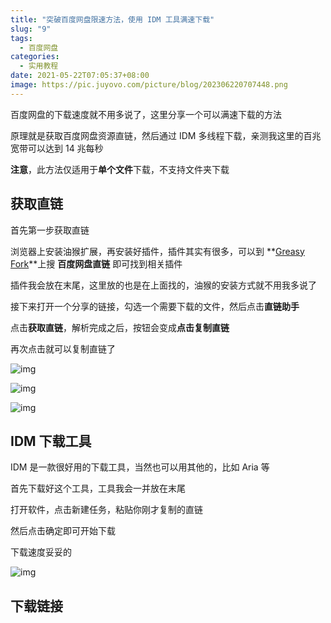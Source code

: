 ```yaml
---
title: "突破百度网盘限速方法，使用 IDM 工具满速下载"
slug: "9"
tags:
  - 百度网盘
categories:
  - 实用教程
date: 2021-05-22T07:05:37+08:00
image: https://pic.juyovo.com/picture/blog/202306220707448.png
---
```


百度网盘的下载速度就不用多说了，这里分享一个可以满速下载的方法

原理就是获取百度网盘资源直链，然后通过 IDM 多线程下载，亲测我这里的百兆宽带可以达到 14 兆每秒

**注意**，此方法仅适用于**单个文件**下载，不支持文件夹下载

## 获取直链

首先第一步获取直链

浏览器上安装油猴扩展，再安装好插件，插件其实有很多，可以到 **[Greasy Fork](https://www.juyovo.com/?golink=aHR0cHM6Ly9ncmVhc3lmb3JrLm9yZy96aC1DTg==)**上搜 **百度网盘直链** 即可找到相关插件

插件我会放在末尾，这里放的也是在上面找的，油猴的安装方式就不用我多说了

接下来打开一个分享的链接，勾选一个需要下载的文件，然后点击**直链助手**

点击**获取直链**，解析完成之后，按钮会变成**点击复制直链**

再次点击就可以复制直链了

![img](https://pic.juyovo.com/picture/img/202202090130211.jpg?imageMogr2/format/jpg/interlace/0/quality/90|watermark/2/text/YnnmqZjmn5rlsI_nq5k/font/c2ltaGVp6buR5L2TLnR0Zg/fontsize/16/fill/IzY2NjY2Ng/dissolve/80/gravity/southeast/dx/10/dy/10)

![img](https://pic.juyovo.com/picture/img/202202090131171.jpg?imageMogr2/format/jpg/interlace/0/quality/90|watermark/2/text/YnnmqZjmn5rlsI_nq5k/font/c2ltaGVp6buR5L2TLnR0Zg/fontsize/16/fill/IzY2NjY2Ng/dissolve/80/gravity/southeast/dx/10/dy/10)

![img](https://pic.juyovo.com/picture/img/202202090128144.jpg?imageMogr2/format/jpg/interlace/0/quality/90|watermark/2/text/YnnmqZjmn5rlsI_nq5k/font/c2ltaGVp6buR5L2TLnR0Zg/fontsize/16/fill/IzY2NjY2Ng/dissolve/80/gravity/southeast/dx/10/dy/10)

## IDM 下载工具

IDM 是一款很好用的下载工具，当然也可以用其他的，比如 Aria 等

首先下载好这个工具，工具我会一并放在末尾

打开软件，点击新建任务，粘贴你刚才复制的直链

然后点击确定即可开始下载

下载速度妥妥的

![img](https://pic.juyovo.com/picture/img/202202090113131.jpg?imageMogr2/format/jpg/interlace/0/quality/90|watermark/2/text/YnnmqZjmn5rlsI_nq5k/font/c2ltaGVp6buR5L2TLnR0Zg/fontsize/16/fill/IzY2NjY2Ng/dissolve/80/gravity/southeast/dx/10/dy/10)

## 下载链接
